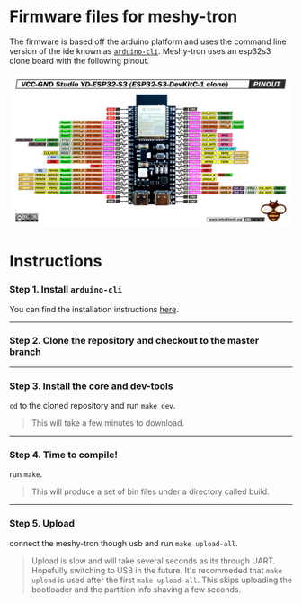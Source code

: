# Firmware files for meshy-tron

The firmware is based off the arduino platform and uses the command line version of the ide known as [`arduino-cli`](https://github.com/arduino/arduino-cli). 
Meshy-tron uses an esp32s3 clone board with the following pinout.

![Pinout](resource/vcc-gnd-studio-yd-esp32-s3-devkitc-1-clone-pinout-mischianti-high-resolution-1.png)

# Instructions

### Step 1. Install `arduino-cli`
You can find the installation instructions [here](https://arduino.github.io/arduino-cli/latest/installation).
___
### Step 2. Clone the repository and checkout to the master branch
___
### Step 3. Install the core and dev-tools
`cd` to the cloned repository and run `make dev`. 
> This will take a few minutes to download.

___
### Step 4. Time to compile!
run `make`. 
> This will produce a set of bin files under a directory called build.

___
### Step 5. Upload
connect the meshy-tron though usb and run `make upload-all`.

> Upload is slow and will take several seconds as its through UART. Hopefully switching to USB in the future. It's recommeded that `make upload` is used after the first `make upload-all`. This skips uploading the bootloader and the partition info shaving a few seconds.